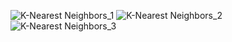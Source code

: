 ![K-Nearest Neighbors_1](https://github.com/user-attachments/assets/a5e41dc7-9a59-41f3-9db7-9db4d8cb6217)
![K-Nearest Neighbors_2](https://github.com/user-attachments/assets/36713b78-5ef7-402e-9ec1-fd8fab972875)
![K-Nearest Neighbors_3](https://github.com/user-attachments/assets/22b064eb-a852-414d-ab62-c1e4c2560487)